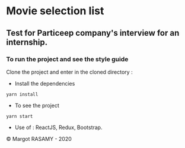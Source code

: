 
# Movie selection list
## Test for Particeep company's interview for an internship.

### To run the project and see the style guide
Clone the project and enter in the cloned directory :

* Install the dependencies

```console
yarn install
```

* To see the project

```console
yarn start
```

* Use of : ReactJS, Redux, Bootstrap.

© Margot RASAMY - 2020
